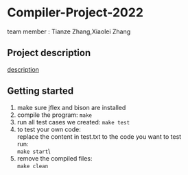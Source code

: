 # Compiler-Project-2022
team member : Tianze Zhang,Xiaolei Zhang

## Project description

[description](https://github.com/tomztz/Compiler-Project-2022/blob/master/project.pdf)
## Getting started

1. make sure jflex and bison are installed
2. compile the program:
  `make`
3. run all test cases we created:
  `make test`
4. to test your own code:\
   replace the content in test.txt to the code you want to test\
   run:\
    `make start`\
5. remove the compiled files:\
    `make clean`
  








